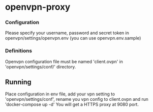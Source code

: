 # openvpn-proxy

### Configuration
Please specify your username, password and secret token in openvpn/settings/openvpn.env (you can use openvpn.env.sample)

### Definitions 
Openvpn configuration file must be named 'client.ovpn' in 'openvpn/settings/conf/' directory.

## Running
Place configuration in env file, add your vpn setting to 'openvpn/settings/conf', rename you vpn config to client.ovpn and run 'docker-compose up -d'
You will get a HTTPS proxy at 9080 port.
